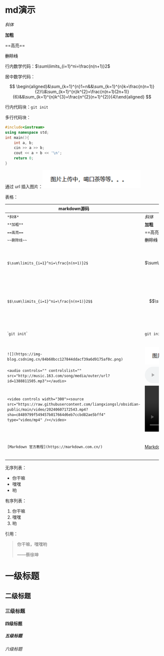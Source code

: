 # md演示

*斜体*

**加粗**

==高亮==

~~删除线~~

行内数学代码：$\sum\limits_{i=1}^ni=\frac{n(n+1)}2$

居中数学代码：

$$
\begin{aligned}&\sum_{k=1}^{n}1=n&&\sum_{k=1}^{n}k=\frac{n(n+1)}{2}\\&\sum_{k=1}^{n}k^{2}=\frac{n(n+1)(2n+1)}{6}&&\sum_{k=1}^{n}k^{3}=\frac{n^{2}(n+1)^{2}}{4}\end{aligned}
$$

行内代码块：`git init`

多行代码块：

```cpp
#include<iostream>
using namespace std;
int main(){
    int a, b;
    cin >> a >> b;
    cout << a + b << '\n';
    return 0;
}
```

通过 url 插入图片：![](https://raw.githubusercontent.com/liangxiongsl/obsidian-public/main/loading.png?sha=5505f8e572110a4f5c2c1593f808a100e29bb61d)



表格：

| markdown源码                                                                                                                                                                                                        | 渲染效果                                                                                                                                                                                                            | 注      |
| ----------------------------------------------------------------------------------------------------------------------------------------------------------------------------------------------------------------- | --------------------------------------------------------------------------------------------------------------------------------------------------------------------------------------------------------------- | ------ |
| `*斜体*`                                                                                                                                                                                                            | *斜体*                                                                                                                                                                                                            |        |
| `**加粗**`                                                                                                                                                                                                          | **加粗**<br>                                                                                                                                                                                                      |        |
| `==高亮==`                                                                                                                                                                                                          | ==高亮==                                                                                                                                                                                                          |        |
| `~~删除线~~`                                                                                                                                                                                                         | ~~删除线~~                                                                                                                                                                                                         |        |
| `$\sum\limits_{i=1}^ni=\frac{n(n+1)}2$`                                                                                                                                                                           | $\sum\limits_{i=1}^ni=\frac{n(n+1)}2$                                                                                                                                                                           | 行内数学代码 |
| `$$\sum\limits_{i=1}^ni=\frac{n(n+1)}2$$`                                                                                                                                                                         | $$\sum\limits_{i=1}^ni=\frac{n(n+1)}2$$                                                                                                                                                                         | 居中数学代码 |
| \``git init`\`                                                                                                                                                                                                    | `git init`                                                                                                                                                                                                      | 行内代码   |
| `![](https://img-blog.csdnimg.cn/84b60bcc127844ddacf39a6d9175af0c.png)`                                                                                                                                           | ![](https://raw.githubusercontent.com/liangxiongsl/obsidian-public/main/loading.png?sha=5505f8e572110a4f5c2c1593f808a100e29bb61d)                                                                                                                                           | 图片     |
| `<audio controls="" controlslist="" src="http://music.163.com/song/media/outer/url?id=1388811505.mp3"></audio>`                                                                                                   | <audio controls="" controlslist="" src="http://music.163.com/song/media/outer/url?id=1388811505.mp3"></audio>                                                                                                   | 音频     |
| `<video controls width="300"><source src="https://raw.githubusercontent.com/liangxiongsl/obsidian-public/main/video/20240607172543.mp4?sha=c8489799f549457b017664d6eb7ccbd82ae5bff4" type="video/mp4" /></video>` | <video controls width="300"><source src="https://raw.githubusercontent.com/liangxiongsl/obsidian-public/main/video/20240607172543.mp4?sha=c8489799f549457b017664d6eb7ccbd82ae5bff4" type="video/mp4" /></video> | 视频     |
| `[Markdown 官方教程](https://markdown.com.cn/)`                                                                                                                                                                       | [Markdown 官方教程](https://markdown.com.cn/)                                                                                                                                                                       | 外部链接   |

无序列表：

- 你干嘛
- 嘿嘿
- 哟

有序列表：

1. 你干嘛
2. 嘿嘿
3. 哟

引用：
> 你干嘛，嘿嘿哟
> 
> ——蔡徐坤

# 一级标题
## 二级标题
### 三级标题
#### 四级标题
##### 五级标题
###### 六级标题

